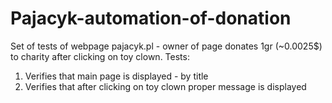 # Pajacyk-automation-of-donation
Set of tests of webpage pajacyk.pl - owner of page donates 1gr (~0.0025$) to charity after clicking on toy clown.
Tests:
1. Verifies that main page is displayed - by title
2. Verifies that after clicking on toy clown proper message is displayed
